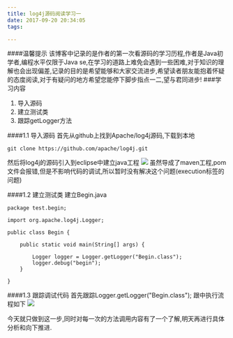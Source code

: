 ```yaml
---
title: log4j源码阅读学习一
date: 2017-09-20 20:34:05
tags:

---
```

####温馨提示
       该博客中记录的是作者的第一次看源码的学习历程,作者是Java初学者,编程水平仅限于Java se,在学习的道路上难免会遇到一些困难,对于知识的理解也会出现偏差,记录的目的是希望能够和大家交流进步,希望读者朋友能抱着怀疑的态度阅读,对于有疑问的地方希望您能停下脚步指点一二,望与君同进步!
###学习内容
1. 导入源码
2. 建立测试类
3. 跟踪getLogger方法

####1.1 导入源码
首先从github上找到Apache/log4j源码,下载到本地

	git clone https://github.com/apache/log4j.git

然后将log4j的源码引入到eclipse中建立java工程
	![ ](/home/snowbear/图片/log4j源码.png  "导入源码")
虽然导成了maven工程,pom文件会报错,但是不影响代码的调试,所以暂时没有解决这个问题(execution标签的问题)

####1.2 建立测试类
建立Begin.java

	package test.begin;

	import org.apache.log4j.Logger;

	public class Begin {

		public static void main(String[] args) {

			Logger logger = Logger.getLogger("Begin.class");
			logger.debug("begin");
		}

	}	

####1.3 跟踪调试代码
首先跟踪Logger.getLogger("Begin.class"); 跟中执行流程如下
	![ ](/home/snowbear/图片/2017-09-21_21-40-08log4j.png  "log4j(一)")
	
今天就只做到这一步,同时对每一次的方法调用内容有了一个了解,明天再进行具体分析和向下推进.

